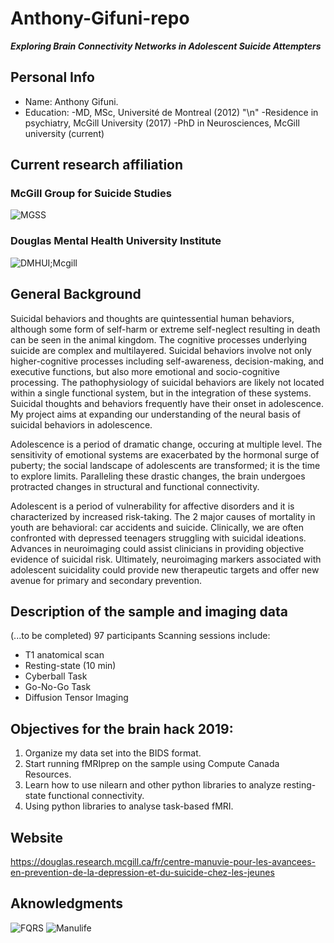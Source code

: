 # Anthony-Gifuni-repo
__*Exploring Brain Connectivity Networks in Adolescent Suicide Attempters*__

## Personal Info

* Name: Anthony Gifuni. 
* Education:
  -MD, MSc, Université de Montreal (2012) "\n"
  -Residence in psychiatry, McGill University (2017)
  -PhD in Neurosciences, McGill university (current)

## Current research affiliation

### McGill Group for Suicide Studies
![MGSS](https://mgss.ca/images/mgss-logo.jpg)

### Douglas Mental Health University Institute
![DMHUI;Mcgill](http://publications.mcgill.ca/medenews/files/2013/10/Douglas-McGill.jpg)

## General Background

Suicidal behaviors and thoughts are quintessential human behaviors, although some form of self-harm or extreme self-neglect resulting in death can be seen in the animal kingdom. The cognitive processes underlying suicide are complex and multilayered. Suicidal behaviors involve not only higher-cognitive processes including self-awareness, decision-making, and executive functions, but also more emotional and socio-cognitive processing. The pathophysiology of suicidal behaviors are likely not located within a single functional system, but in the integration of these systems. Suicidal thoughts and behaviors frequently have their onset in adolescence. My project aims at expanding our understanding of the neural basis of suicidal behaviors in adolescence.

Adolescence is a period of dramatic change, occuring at multiple level. The sensitivity of emotional systems are exacerbated by the hormonal surge of puberty; the social landscape of adolescents are transformed; it is the time to explore limits. Paralleling these drastic changes, the brain undergoes protracted changes in structural and functional connectivity. 

Adolescent is a period of vulnerability for affective disorders and it is characterized by increased risk-taking. The 2 major causes of mortality in youth are behavioral: car accidents and suicide. Clinically, we are often confronted with depressed teenagers struggling with suicidal ideations. Advances in neuroimaging could assist clinicians in providing objective evidence of suicidal risk. Ultimately, neuroimaging markers associated with adolescent suicidality could provide new therapeutic targets and offer new avenue for primary and secondary prevention.

## Description of the sample and imaging data
(...to be completed)
97 participants
Scanning sessions include:
* T1 anatomical scan
* Resting-state (10 min)
* Cyberball Task
* Go-No-Go Task
* Diffusion Tensor Imaging

## Objectives for the brain hack 2019:

1) Organize my data set into the BIDS format.
2) Start running fMRIprep on the sample using Compute Canada Resources.
3) Learn how to use nilearn and other python libraries to analyze resting-state functional connectivity.
4) Using python libraries to analyse task-based fMRI.

## Website

https://douglas.research.mcgill.ca/fr/centre-manuvie-pour-les-avancees-en-prevention-de-la-depression-et-du-suicide-chez-les-jeunes

## Aknowledgments

![FQRS](https://conference.ccra-acrc.ca/wp-content/uploads/2016/11/img-supporter-logo-frqs.png)
![Manulife](https://upload.wikimedia.org/wikipedia/en/thumb/1/11/Manulife_logo_%282018%29.svg/1280px-Manulife_logo_%282018%29.svg.png)
